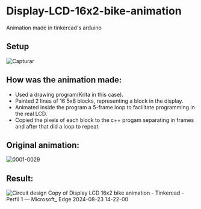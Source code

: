 # Display-LCD-16x2-bike-animation
Animation made in tinkercad's arduino 

## Setup
![Capturar](https://github.com/user-attachments/assets/e88f47f4-86dc-4bcf-a9eb-61eb95e7984f)

## How was the animation made:
  - Used a drawing program(Krita in this case).
  - Painted 2 lines of 16 5x8 blocks, representing a block in the display.
  - Animated inside the program a 5-frame loop to facilitate programming in the real LCD.
  - Copied the pixels of each block to the c++ progam separating in frames and after that did a loop to repeat.
   
## Original animation:
![0001-0029](https://github.com/user-attachments/assets/8a2c806d-34ae-4b61-b493-01ae0114e74f)

## Result: 
![Circuit design Copy of Display LCD 16x2 bike animation - Tinkercad - Perfil 1 — Microsoft_ Edge 2024-08-23 14-22-00](https://github.com/user-attachments/assets/ac474b32-aff1-4f55-80c8-d5f9131a146f)
